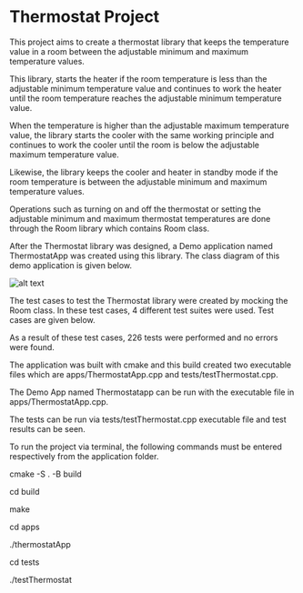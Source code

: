 # Thermostat Project

This project aims to create a thermostat library that keeps the temperature value in a room between the adjustable minimum and maximum temperature values. 

This library, starts the heater if the room temperature is less than the adjustable minimum temperature value and continues to work the heater until the room temperature reaches the adjustable minimum temperature value. 

When the temperature is higher than the adjustable maximum temperature value, the library starts the cooler with the same working principle and continues to work the cooler until the room is below the adjustable maximum temperature value. 

Likewise, the library keeps the cooler and heater in standby mode if the room temperature is between the adjustable minimum and maximum temperature values. 

Operations such as turning on and off the thermostat or setting the adjustable minimum and maximum thermostat temperatures are done through the Room library which contains Room class. 

After the Thermostat library was designed, a Demo application named ThermostatApp was created using this library. The class diagram of this demo application is given below.

![alt text](https://github.com/sinanaltinsoy/thermostatproject/blob/main/docs/ThermostatAppClassDiagram.png?raw=true)

The test cases to test the Thermostat library were created by mocking the Room class. In these test cases, 4 different test suites were used. Test cases are given below.

As a result of these test cases, 226 tests were performed and no errors were found.

The application was built with cmake and this build created two executable files which are apps/ThermostatApp.cpp and tests/testThermostat.cpp.

The Demo App named Thermostatapp can be run with the executable file in apps/ThermostatApp.cpp.

The tests can be run via tests/testThermostat.cpp executable file and test results can be seen.

To run the project via terminal, the following commands must be entered respectively from the application folder.

cmake -S . -B build

cd build

make

cd apps

./thermostatApp

cd tests

./testThermostat
